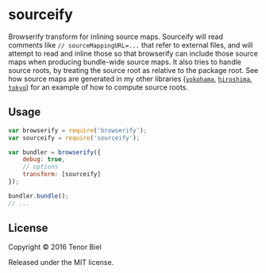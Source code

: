 sourceify
=========

Browserify transform for inlining source maps. Sourceify will read comments
like `// sourceMappingURL=...` that refer to external files, and will attempt
to read and inline those so that browserify can include those source maps when
producing bundle-wide source maps. It also tries to handle source roots, by
treating the source root as relative to the package root. See how source maps
are generated in my other libraries
([`yokohama`](https://github.com/goodybag/yokohama),
[`hiroshima`](https://github.com/goodybag/hiroshima),
[`tokyo`](https://github.com/goodybag/tokyo)) for an example of how to compute
source roots.

Usage
-----

```js
var browserify = require('browserify');
var sourceify = require('sourceify');

var bundler = browserify({
    debug: true,
    // options
    transform: [sourceify]
});

bundler.bundle();
// ...
```

License
-------

Copyright &copy; 2016 Tenor Biel

Released under the MIT license.
